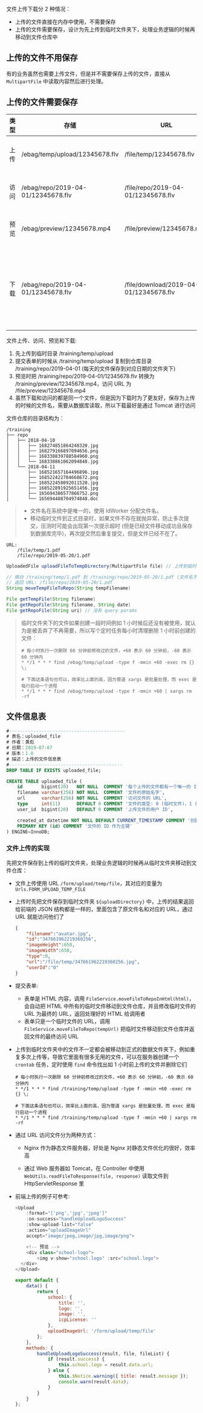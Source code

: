 文件上传下载分 2 种情况：

* 上传的文件直接在内存中使用，不需要保存
* 上传的文件需要保存，设计为先上传到临时文件夹下，处理业务逻辑的时候再移动到文件仓库中

## 上传的文件不用保存

有的业务虽然也需要上传文件，但是并不需要保存上传的文件，直接从 `MultipartFile` 中读取内容然后进行处理。

## 上传的文件需要保存

| 类型 | 存储                               | URL                                    | 说明                                                     |
| ---- | ---------------------------------- | -------------------------------------- | -------------------------------------------------------- |
| 上传 | /ebag/temp/upload/12345678.flv     | /file/temp/12345678.flv                | 可通过 Nginx 加速访问                                    |
| 访问 | /ebag/repo/2019-04-01/12345678.flv | /file/repo/2019-04-01/12345678.flv     | 可通过 Nginx 加速访问                                    |
| 预览 | /ebag/preview/12345678.mp4         | /file/preview/12345678.mp4             | 可通过 Nginx 加速访问                                    |
| 下载 | /ebag/repo/2019-04-01/12345678.flv | /file/download/2019-04-01/12345678.flv | 只通过 Tomcat 访问，<br>因为下载的文件名需要从数据库读取 |

文件上传、访问、预览和下载:

1. 先上传到临时目录 /training/temp/upload
2. 提交表单的时候从 /training/temp/upload 复制到仓库目录 /training/repo/2019-04-01 (每天的文件保存到对应日期的文件夹下)
3. 预览时把 /training/repo/2019-04-01/12345678.flv 转换为 /training/preview/12345678.mp4，访问 URL 为 /file/preview/12345678.mp4
4. 虽然下载和访问的都是同一个文件，但是因为下载时为了更友好，保存为上传的时候的文件名，需要从数据库读取，所以下载最好是通过 Tomcat 进行访问

文件仓库的目录结构为：

```
/training
├── repo
│   ├── 2018-04-10
│   │   ├── 168274851864248320.jpg
│   │   ├── 168279166897094656.png
│   │   ├── 168338839788584960.png
│   │   └── 168338861062094848.jpg
│   └── 2018-04-11
│       ├── 168521657164496896.jpg
│       ├── 168522422704668672.png
│       ├── 168522458092011520.jpg
│       ├── 168522891925651456.jpg
│       ├── 165694386577866752.png
│       └── 165694488704974848.doc
```

> * 文件名在系统中是唯一的，使用 IdWorker 分配文件名。
> * 移动临时文件到正式目录时，如果文件不存在就抛异常，防止多次提交，压测时可能会出现第一次提示超时 (但是已经文件移动成功且保存到数据库完毕)，再次提交然后重复提交，但是文件已经不在了。

```
URL:
    /file/temp/1.pdf
    /file/repo/2019-05-20/1.pdf
```
```java
UploadedFile uploadFileToTempDirectory(MultipartFile file) // 上传到临时文件夹

// 移动 /training/temp/1.pdf 到 /training/repo/2019-05-20/1.pdf (文件名不变，按日期存储)
// 返回 URL: /file/repo/2019-05-20/1.pdf
String moveTempFileToRepo(String tempFilename) 

File getTempFile(String filename)
File getRepoFile(String filename, String date)
File getRepoFile(String uri) // 没有 query params
```

> 临时文件夹下的文件如果创建一段时间例如 1 小时候后还没有被使用，就认为是被丢弃了不再需要，所以写个定时任务每小时清理删除 1 小时前创建的文件：
>
> ```
> # 每小时执行一次删除 60 分钟前修改过的文件，+60 表示 60 分钟前，-60 表示 60 分钟内
> * */1 * * * find /ebag/temp/upload -type f -mmin +60 -exec rm {} \;
>
> # 下面这条语句也可以，效率比上面的高，因为管道 xargs 是批量处理，而 exec 是每行启动一个进程
> * */1 * * * find /ebag/temp/upload -type f -mmin +60 | xargs rm -rf
> ```

## 文件信息表
```sql
#-------------------------------------------
# 表名：uploaded_file
# 作者：黄彪
# 日期：2019-07-07
# 版本：1.0
# 描述：上传的文件信息表
#------------------------------------------
DROP TABLE IF EXISTS uploaded_file;

CREATE TABLE uploaded_file (
    id       bigint(20)   NOT NULL  COMMENT '每个上传的文件都有一个唯一的 ID',
    filename varchar(256) NOT NULL  COMMENT '文件的原始名字',
    url      varchar(256) NOT NULL  COMMENT '访问文件的 URL',
    type     int(11)      DEFAULT 0 COMMENT '文件的类型: 0 (临时文件)，1 (系统管理员上传的文件)，2 (老师上传的正式文件)',
    user_id  bigint(20)   DEFAULT 0 COMMENT '上传文件的用户 ID',

    created_at datetime NOT NULL DEFAULT CURRENT_TIMESTAMP COMMENT '创建时间',
    PRIMARY KEY (id) COMMENT '文件的 ID 作为主键'
) ENGINE=InnoDB;

```

### 文件上传的实现

先把文件保存到上传的临时文件夹，处理业务逻辑的时候再从临时文件夹移动到文件仓库：

* 文件上传使用 URL `/form/upload/temp/file`，其对应的变量为 `Urls.FORM_UPLOAD_TEMP_FILE`

* 上传时先把文件保存到临时文件夹 `${uploadDirectory}` 中，上传的结果返回给前端的 JSON 结构都是一样的，里面包含了原文件名和对应的 URL，通过 URL 就能访问他们了

  ```json
  {
      "filename":"avatar.jpg",
      "id":"347661962219360256",
      "imageHeight":650,
      "imageWidth":650,
      "type":0,
      "url":"/file/temp/347661962219360256.jpg",
      "userId":"0"
  }
  ```

* 提交表单:

  * 表单是 HTML 内容，调用 `FileService.moveFileToRepoInHtml(html)`，会自动把 HTML 中所有的临时文件移动到文件仓库，并且修改临时文件的 URL 为最终的 URL，返回处理好的 HTML 给调用者
  * 表单只是一个临时文件的 URL，调用 `FileService.moveFileToRepo(tempUrl)` 把临时文件移动到文件仓库并返回文件的最终访问 URL
  
* 上传到临时文件夹中的文件不一定都会被移动到正式的数据文件夹下，例如重复多次上传等，导致它里面有很多无用的文件，可以在服务器创建一个 `crontab` 任务，定时使用 `find` 命令找出如 1 小时前上传的文件并删除它们

  ```
  # 每小时执行一次删除 60 分钟前修改过的文件，+60 表示 60 分钟前，-60 表示 60 分钟内
  * */1 * * * find /training/temp/upload -type f -mmin +60 -exec rm {} \;

  # 下面这条语句也可以，效率比上面的高，因为管道 xargs 是批量处理，而 exec 是每行启动一个进程
  * */1 * * * find /training/temp/upload -type f -mmin +60 | xargs rm -rf
  ```

* 通过 URL 访问文件分为两种方式：
  * Nginx 作为静态文件服务器，好处是 Nginx 对静态文件优化的很好，效率高

  * 通过 Web 服务器如 Tomcat，在 Controller 中使用 `WebUtils.readFileToResponse(file, response)` 读取文件到 HttpServletResponse 里

* 前端上传的例子可参考:

  ```js
  <Upload
      :format="['png','jpg','jpeg']"
      :on-success="handleUploadLogoSuccess"
      :show-upload-list="false"
      :action="uploadImageUrl"
      accept="image/jpeg,image/jpg,image/png">
  
      <!-- 预览 -->
      <div class="school-logo">
          <img v-show="school.logo" :src="school.logo">
    </div>
  </Upload>
  
  export default {
      data() {
          return {
              school: {
                  title: '',
                  logo: '',
                  image: '',
                  icpLicense: ''
              },
              uploadImageUrl: '/form/upload/temp/file'
          };
      },
      methods: {
          handleUploadLogoSuccess(result, file, fileList) {
              if (result.success) {
                  this.school.logo = result.data.url;
              } else {
                  this.$Notice.warning({ title: result.message });
                  console.warn(result.data);
              }
          }
      }
  };
  ```
